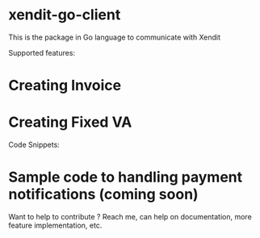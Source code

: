 # xendit-go-client

This is the package in Go language to communicate with Xendit

Supported features:
# Creating Invoice
# Creating Fixed VA
 
Code Snippets:
# Sample code to handling payment notifications (coming soon)


Want to help to contribute ? Reach me, can help on documentation, more feature implementation, etc.


